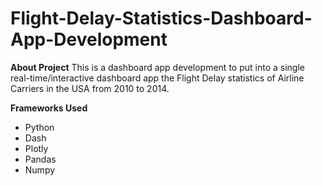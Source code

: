 # Flight-Delay-Statistics-Dashboard-App-Development
**About Project**
This is a dashboard app development to put into a single real-time/interactive dashboard app the Flight Delay statistics of Airline Carriers in the USA from 2010 to 2014.

**Frameworks Used**
- Python
- Dash
- Plotly
- Pandas
- Numpy
